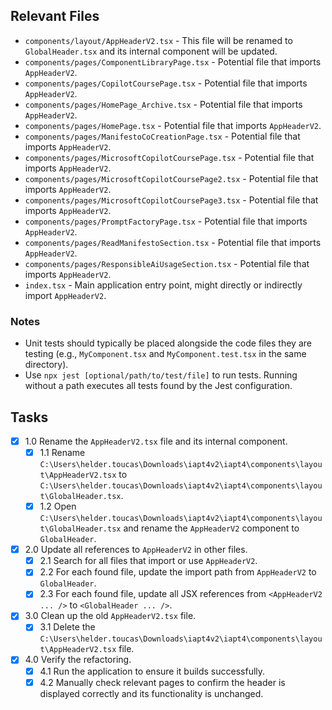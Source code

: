 ## Relevant Files

- `components/layout/AppHeaderV2.tsx` - This file will be renamed to `GlobalHeader.tsx` and its internal component will be updated.
- `components/pages/ComponentLibraryPage.tsx` - Potential file that imports `AppHeaderV2`.
- `components/pages/CopilotCoursePage.tsx` - Potential file that imports `AppHeaderV2`.
- `components/pages/HomePage_Archive.tsx` - Potential file that imports `AppHeaderV2`.
- `components/pages/HomePage.tsx` - Potential file that imports `AppHeaderV2`.
- `components/pages/ManifestoCoCreationPage.tsx` - Potential file that imports `AppHeaderV2`.
- `components/pages/MicrosoftCopilotCoursePage.tsx` - Potential file that imports `AppHeaderV2`.
- `components/pages/MicrosoftCopilotCoursePage2.tsx` - Potential file that imports `AppHeaderV2`.
- `components/pages/MicrosoftCopilotCoursePage3.tsx` - Potential file that imports `AppHeaderV2`.
- `components/pages/PromptFactoryPage.tsx` - Potential file that imports `AppHeaderV2`.
- `components/pages/ReadManifestoSection.tsx` - Potential file that imports `AppHeaderV2`.
- `components/pages/ResponsibleAiUsageSection.tsx` - Potential file that imports `AppHeaderV2`.
- `index.tsx` - Main application entry point, might directly or indirectly import `AppHeaderV2`.

### Notes

- Unit tests should typically be placed alongside the code files they are testing (e.g., `MyComponent.tsx` and `MyComponent.test.tsx` in the same directory).
- Use `npx jest [optional/path/to/test/file]` to run tests. Running without a path executes all tests found by the Jest configuration.

## Tasks

- [x] 1.0 Rename the `AppHeaderV2.tsx` file and its internal component.
  - [x] 1.1 Rename `C:\Users\helder.toucas\Downloads\iapt4v2\iapt4\components\layout\AppHeaderV2.tsx` to `C:\Users\helder.toucas\Downloads\iapt4v2\iapt4\components\layout\GlobalHeader.tsx`.
  - [x] 1.2 Open `C:\Users\helder.toucas\Downloads\iapt4v2\iapt4\components\layout\GlobalHeader.tsx` and rename the `AppHeaderV2` component to `GlobalHeader`.
- [x] 2.0 Update all references to `AppHeaderV2` in other files.
  - [x] 2.1 Search for all files that import or use `AppHeaderV2`.
  - [x] 2.2 For each found file, update the import path from `AppHeaderV2` to `GlobalHeader`.
  - [x] 2.3 For each found file, update all JSX references from `<AppHeaderV2 ... />` to `<GlobalHeader ... />`.
- [x] 3.0 Clean up the old `AppHeaderV2.tsx` file.
  - [x] 3.1 Delete the `C:\Users\helder.toucas\Downloads\iapt4v2\iapt4\components\layout\AppHeaderV2.tsx` file.
- [x] 4.0 Verify the refactoring.
  - [x] 4.1 Run the application to ensure it builds successfully.
  - [x] 4.2 Manually check relevant pages to confirm the header is displayed correctly and its functionality is unchanged.
